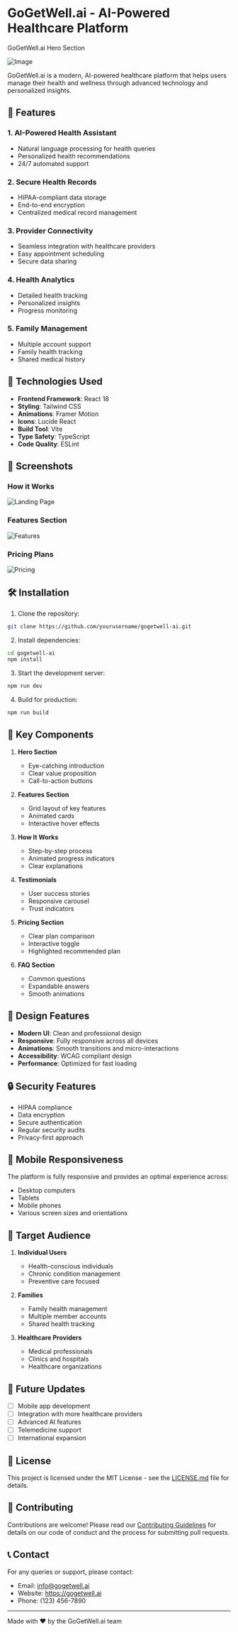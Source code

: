 # GoGetWell.ai - AI-Powered Healthcare Platform

GoGetWell.ai Hero Section

![Image](https://github.com/user-attachments/assets/7964ea1b-b4e2-4512-b120-45b2cc64e816)

GoGetWell.ai is a modern, AI-powered healthcare platform that helps users manage their health and wellness through advanced technology and personalized insights.

## 🌟 Features

### 1. AI-Powered Health Assistant
- Natural language processing for health queries
- Personalized health recommendations
- 24/7 automated support

### 2. Secure Health Records
- HIPAA-compliant data storage
- End-to-end encryption
- Centralized medical record management

### 3. Provider Connectivity
- Seamless integration with healthcare providers
- Easy appointment scheduling
- Secure data sharing

### 4. Health Analytics
- Detailed health tracking
- Personalized insights
- Progress monitoring

### 5. Family Management
- Multiple account support
- Family health tracking
- Shared medical history

## 🚀 Technologies Used

- **Frontend Framework**: React 18
- **Styling**: Tailwind CSS
- **Animations**: Framer Motion
- **Icons**: Lucide React
- **Build Tool**: Vite
- **Type Safety**: TypeScript
- **Code Quality**: ESLint

## 📸 Screenshots

### How it Works
![Landing Page](https://images.pexels.com/photos/7088541/pexels-photo-7088541.jpeg)

### Features Section
![Features](https://images.pexels.com/photos/3845810/pexels-photo-3845810.jpeg)

### Pricing Plans
![Pricing](https://images.pexels.com/photos/3846005/pexels-photo-3846005.jpeg)

## 🛠️ Installation

1. Clone the repository:
```bash
git clone https://github.com/yourusername/gogetwell-ai.git
```

2. Install dependencies:
```bash
cd gogetwell-ai
npm install
```

3. Start the development server:
```bash
npm run dev
```

4. Build for production:
```bash
npm run build
```

## 🎯 Key Components

1. **Hero Section**
   - Eye-catching introduction
   - Clear value proposition
   - Call-to-action buttons

2. **Features Section**
   - Grid layout of key features
   - Animated cards
   - Interactive hover effects

3. **How It Works**
   - Step-by-step process
   - Animated progress indicators
   - Clear explanations

4. **Testimonials**
   - User success stories
   - Responsive carousel
   - Trust indicators

5. **Pricing Section**
   - Clear plan comparison
   - Interactive toggle
   - Highlighted recommended plan

6. **FAQ Section**
   - Common questions
   - Expandable answers
   - Smooth animations

## 🎨 Design Features

- **Modern UI**: Clean and professional design
- **Responsive**: Fully responsive across all devices
- **Animations**: Smooth transitions and micro-interactions
- **Accessibility**: WCAG compliant design
- **Performance**: Optimized for fast loading

## 🔒 Security Features

- HIPAA compliance
- Data encryption
- Secure authentication
- Regular security audits
- Privacy-first approach

## 📱 Mobile Responsiveness

The platform is fully responsive and provides an optimal experience across:
- Desktop computers
- Tablets
- Mobile phones
- Various screen sizes and orientations

## 🎯 Target Audience

1. **Individual Users**
   - Health-conscious individuals
   - Chronic condition management
   - Preventive care focused

2. **Families**
   - Family health management
   - Multiple member accounts
   - Shared health tracking

3. **Healthcare Providers**
   - Medical professionals
   - Clinics and hospitals
   - Healthcare organizations

## 🔄 Future Updates

- [ ] Mobile app development
- [ ] Integration with more healthcare providers
- [ ] Advanced AI features
- [ ] Telemedicine support
- [ ] International expansion

## 📄 License

This project is licensed under the MIT License - see the [LICENSE.md](LICENSE.md) file for details.

## 🤝 Contributing

Contributions are welcome! Please read our [Contributing Guidelines](CONTRIBUTING.md) for details on our code of conduct and the process for submitting pull requests.

## 📞 Contact

For any queries or support, please contact:
- Email: info@gogetwell.ai
- Website: https://gogetwell.ai
- Phone: (123) 456-7890

---

Made with ❤️ by the GoGetWell.ai team
